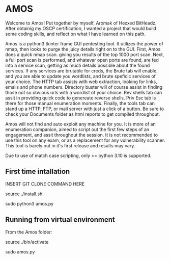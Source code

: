 # AMOS
Welcome to Amos! Put together by myself, Aromak of Hexxed BitHeadz.  After obtainig my OSCP certification, I wanted a project that would build some coding skills, and reflect on what I have learned on this path.

Amos is a python3 tkinter frame GUI pentesting tool.  It utilizes the power of nmap, then looks to purge the juicy details right on to the GUI.  First, Amos does a quick nmap scan. giving you results of the top 1000 port scan.  Next, a full port scan is performed, and whatever open ports are found, are fed into a service scan, getting as much details possible about the found services.  If any services are brutable for creds, the Brute tab will enable, and you are able to update you wordlists, and brute speficic services of your choice.  The HTTP tab assists with web extraction, looking for links, emails and phone numbers.  Directory buster will of course assist in finding those not so obvious urls with a wordlist of your choice.  Rev shells tab can assit in providing quick code to genereate reverse shells.  Priv Esc tab is there for those manual enumeration moments.  Finally, the tools tab can stand up a HTTP, FTP, or mail server with just a click of a button.  Be sure to check your Documents folder as html reports to get compiled throughout.

Amos will not find and auto exploit any machine for you.  It is more of an enumeration companion, aimed to script out the first few steps of an engagement, and assit throughout the session.  It is not recommended to use this tool on any exam, or as a replacement for any vulnerability scanner.  This tool is barely out in it's first release and results may vary.

Due to use of match case scripting, only >= python 3.10 is supported.

## First time intallation
INSERT GIT CLONE COMMAND HERE

source ./install.sh

sudo python3 amos.py

## Running from virtual environment

From the Amos folder:

source ./bin/activate

sudo amos.py

